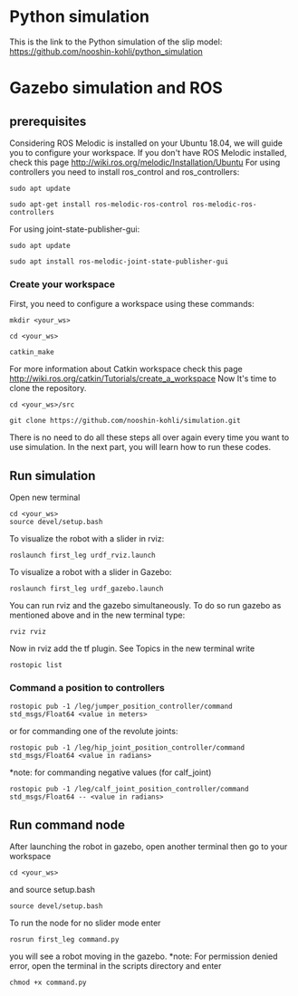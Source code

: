 # Python simulation
This is the link to the Python simulation of the slip model: https://github.com/nooshin-kohli/python_simulation
# Gazebo simulation and ROS
## prerequisites
Considering ROS Melodic is installed on your Ubuntu 18.04, we will guide you to configure your workspace.
If you don't have ROS Melodic installed, check this page http://wiki.ros.org/melodic/Installation/Ubuntu
For using controllers you need to install ros_control and ros_controllers:
```
sudo apt update
```
```
sudo apt-get install ros-melodic-ros-control ros-melodic-ros-controllers
```
For using joint-state-publisher-gui:
```
sudo apt update
```
```
sudo apt install ros-melodic-joint-state-publisher-gui
```
### Create your workspace
First, you need to configure a workspace using these commands:
```
mkdir <your_ws>
```
```
cd <your_ws>
```
```
catkin_make
```
For more information about Catkin workspace check this page http://wiki.ros.org/catkin/Tutorials/create_a_workspace
Now It's time to clone the repository.
```
cd <your_ws>/src
```
```
git clone https://github.com/nooshin-kohli/simulation.git
```
There is no need to do all these steps all over again every time you want to use simulation. In the next part, you will learn how to run these codes.
## Run simulation
Open new terminal
```
cd <your_ws>
source devel/setup.bash
```
To visualize the robot with a slider in rviz:
```
roslaunch first_leg urdf_rviz.launch
```
To visualize a robot with a slider in Gazebo:
```
roslaunch first_leg urdf_gazebo.launch
```
You can run rviz and the gazebo simultaneously. To do so run gazebo as mentioned above and in the new terminal type:
```
rviz rviz
```
Now in rviz add the tf plugin.
See Topics in the new terminal write 
```
rostopic list
```
### Command a position to controllers
```
rostopic pub -1 /leg/jumper_position_controller/command std_msgs/Float64 <value in meters>
```
or for commanding one of the revolute joints:
```
rostopic pub -1 /leg/hip_joint_position_controller/command std_msgs/Float64 <value in radians>
```
*note: for commanding negative values (for calf_joint) 
```
rostopic pub -1 /leg/calf_joint_position_controller/command std_msgs/Float64 -- <value in radians>
``` 

## Run command node
After launching the robot in gazebo, open another terminal then go to your workspace 
```
cd <your_ws>
``` 
and source setup.bash 
```
source devel/setup.bash
``` 
To run the node for no slider mode enter 
```
rosrun first_leg command.py
``` 
you will see a robot moving in the gazebo.
*note: For permission denied error, open the terminal in the scripts directory and enter 
```
chmod +x command.py
```
